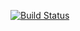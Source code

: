 [![Build Status](https://travis-ci.org/Avenon/flashcards.svg?branch=master)](https://travis-ci.org/Avenon/flashcards)
